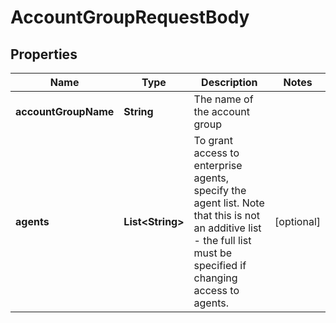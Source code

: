 

# AccountGroupRequestBody


## Properties

| Name | Type | Description | Notes |
|------------ | ------------- | ------------- | -------------|
|**accountGroupName** | **String** | The name of the account group |  |
|**agents** | **List&lt;String&gt;** | To grant access to enterprise agents, specify the agent list. Note that this is not an additive list - the full list must be specified if changing access to agents. |  [optional] |



